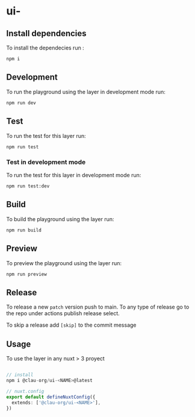 # ui-<NAME>

## Install dependencies

To install the dependecies run  :

```
npm i 
```

## Development

To run the playground using the layer in development mode run:

```
npm run dev
```

## Test

To run the test for this layer run:

```
npm run test
```

### Test in development mode

To run the test for this layer in development mode run:

```
npm run test:dev
```

## Build

To build the playground using the layer run:

```
npm run build
```
## Preview

To preview the playground using the layer run:

```
npm run preview
```

## Release

To release a new `patch` version push to main. To any type of release go to the
repo under actions publish release select.

To skip a release add `[skip]` to the commit message

## Usage

To use the layer in any nuxt > 3 proyect

```ts

// install 
npm i @clau-org/ui-<NAME>@latest

// nuxt.config
export default defineNuxtConfig({
  extends: ['@clau-org/ui-<NAME>'],
})

```